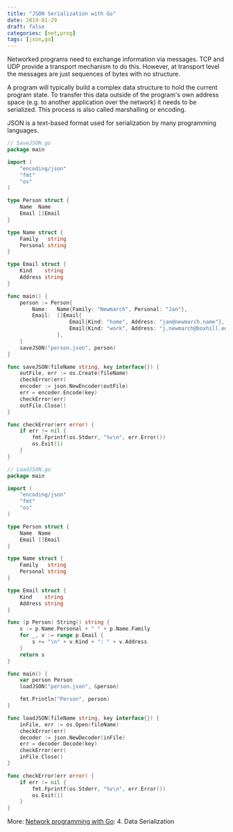 ```yaml
---
title: "JSON Serialization with Go"
date: 2019-01-29
draft: false
categories: [net,prog]
tags: [json,go]
---
```


Networked programs need to exchange information via messages. TCP and UDP
provide a transport mechanism to do this. However, at transport level the
messages are just sequences of bytes with no structure.

A program will typically build a complex data structure to hold the current
program state. To transfer this data outside of the program's own address space
(e.g. to another application over the network) it needs to be serialized. This
process is also called marshalling or encoding.

JSON is a text-based format used for serialization by many programming
languages.

```go
// SaveJSON.go
package main

import (
    "encoding/json"
    "fmt"
    "os"
)

type Person struct {
    Name  Name
    Email []Email
}

type Name struct {
    Family   string
    Personal string
}

type Email struct {
    Kind    string
    Address string
}

func main() {
    person := Person{
        Name:   Name{Family: "Newmarch", Personal: "Jan"},
        Email:  []Email{
                    Email{Kind: "home", Address: "jan@newmarch.name"},
                    Email{Kind: "work", Address: "j.newmarch@boxhill.edu.au"},
                },
    }
    saveJSON("person.json", person)
}

func saveJSON(fileName string, key interface{}) {
    outFile, err := os.Create(fileName)
    checkError(err)
    encoder := json.NewEncoder(outFile)
    err = encoder.Encode(key)
    checkError(err)
    outFile.Close()
}

func checkError(err error) {
    if err != nil {
        fmt.Fprintf(os.Stderr, "%v\n", err.Error())
        os.Exit(1)
    }
}
```

```go
// LoadJSON.go
package main

import (
    "encoding/json"
    "fmt"
    "os"
)

type Person struct {
    Name  Name
    Email []Email
}

type Name struct {
    Family   string
    Personal string
}

type Email struct {
    Kind    string
    Address string
}

func (p Person) String() string {
    s := p.Name.Personal + " " + p.Name.Family
    for _, v := range p.Email {
        s += "\n" + v.Kind + ": " + v.Address
    }
    return s
}

func main() {
    var person Person
    loadJSON("person.json", &person)

    fmt.Println("Person", person)
}

func loadJSON(fileName string, key interface{}) {
    inFile, err := os.Open(fileName)
    checkError(err)
    decoder := json.NewDecoder(inFile)
    err = decoder.Decode(key)
    checkError(err)
    inFile.Close()
}

func checkError(err error) {
    if err != nil {
        fmt.Fprintf(os.Stderr, "%v\n", err.Error())
        os.Exit(1)
    }
}
```

More: [Network programming with Go](https://www.apress.com/gp/book/9781484226919): 4. Data Serialization
